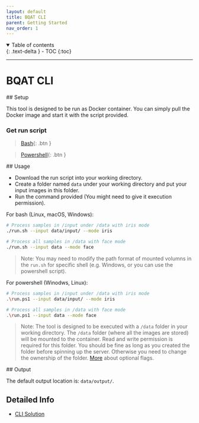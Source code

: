 ```yaml
---
layout: default
title: BQAT CLI
parent: Getting Started
nav_order: 1
---
```


<details open markdown="block">
  <summary>
    Table of contents
  </summary>
  {: .text-delta }
- TOC
{:toc}
</details>

---

# BQAT CLI

<a name="setup">
## Setup

This tool is designed to be run as Docker container. You can simply pull the Docker image and start it with the script provided.

### Get run script

> [Bash](https://raw.githubusercontent.com/Biometix/bqat-cli/main/run.sh){: .btn }

> [Powershell](https://raw.githubusercontent.com/Biometix/bqat-cli/main/run.ps1){: .btn }

<a name="usage">
## Usage

+ Download the run script into your working directory.
+ Create a folder named `data` under your working directory and put your input images in this folder.
+ Run the command provided (You might need to give it execution permission).


For bash (Linux, macOS, Windows):

``` sh
# Process samples in /input under /data with iris mode
./run.sh --input data/input/ --mode iris

# Process all samples in /data with face mode
./run.sh --input data --mode face
```

> Note: You may need to modify the path format of mounted volumns in the `run.sh` for specific shell (e.g. Windows, or you can use the powershell script).

For powershell (Winodws, Linux):

``` sh
# Process samples in /input under /data with iris mode
.\run.ps1 --input data/input/ --mode iris

# Process all samples in /data with face mode
.\run.ps1 --input data --mode face
```

> Note: The tool is designed to be executed with a `/data` folder in your working directory. The `/data` folder (where all the images are stored) will be mounted to the container. Read and write permission is required for this folder. You should be fine as long as you created the folder before spinning up the server. Otherwise you need to change the ownership of the folder.
> [More](https://biometix.github.io/solutions/cli.html) about optional flags.


<a name="output">
## Output

The default output location is: `data/output/`.


## Detailed Info
+ [CLI Solution](https://biometix.github.io/solutions/cli.html)
